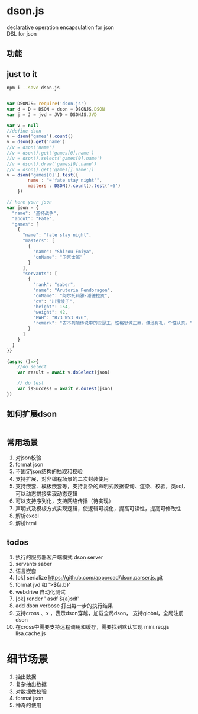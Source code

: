 # dson.js
declarative operation encapsulation for json  
DSL for json

## 功能
## just to it
```bash
npm i --save dson.js
```
```js

var DSONJS= require('dson.js')
var d = D = DSON = dson = DSONJS.DSON
var j = J = jvd = JVD = DSONJS.JVD

var v = null
//define dson
v =	dson('games').count()
v = dson().get('name') 
//v = dson('name') 
//v = dson().get('games[0].name') 
//v = dson().select('games[0].name') 
//v = dson().draw('games[0].name') 
//v = dson().get('games[].name'))
v = dson('games[0]').test({
  		name : "='fate stay night'",
    	masters : DSON().count().test('=6')
  	})

// here your json
var json = {
  "name": "圣杯战争",
  "about": "Fate",
  "games": [
    {
      "name": "fate stay night",
      "masters": [
        {
          "name": "Shirou Emiya",
          "cnName": "卫宫士郎"
        }
      ],
      "servants": [
        {
          "rank": "saber",
          "name": "Arutoria Pendoragon",
          "cnName": "阿尔托莉雅·潘德拉贡",
          "cv": "川澄绫子",
          "height": 154,
          "weight": 42,
          "BWH": "B73 W53 H76",
          "remark": "古不列颠传说中的亚瑟王，性格忠诚正直，谦逊有礼，个性认真。"
        }
      ]
    }
  ]
}}

(async ()=>{
    //do select
    var result = await v.doSelect(json)

    // do test
    var isSuccess = await v.doTest(json)
})

```

## 如何扩展dson
```js


```

## 常用场景
1. 对json校验
2. format json
3. 不固定json结构的抽取和校验
4. 支持扩展，对非编程场景的二次封装使用
5. 支持嵌套、模板嵌套等，支持复杂的声明式数据查询、渲染、校验，类sql，可以动态拼接实现动态逻辑
6. 可以支持序列化，支持网络传播（待实现）
7. 声明式及模板方式实现逻辑，使逻辑可视化，提高可读性，提高可修改性
8. 解析excel
9. 解析html


## todos
1. 执行的服务器客户端模式 dson server
2. servants   saber
3. 语言嵌套
4. [ok] serialize https://github.com/apporoad/dson.parser.js.git
5. format jvd  如 '>${a.b}'
6. webdrive 自动化测试
7.  [ok]  render   ' asdf ${a}sdf'
8. add  dson  verbose   打出每一步的执行结果
9. 支持cross 、x ，表示dson穿越，加载全局dson， 支持global，全局注册dson
10. 在cross中需要支持远程调用和缓存，需要找到默认实现 mini.req.js lisa.cache.js


# 细节场景
1. 抽出数据
2. 复杂抽出数据
3. 对数据做校验
4. format json
5. 神奇的使用



